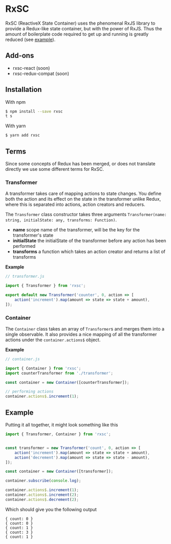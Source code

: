 # RxSC

RxSC (ReactiveX State Container) uses the phenomenal RxJS library to provide a
Redux-like state container, but with the power of RxJS. Thus the amount of 
boilerplate code required to get up and running is greatly reduced (see [example](#example)).

## Add-ons

- rxsc-react (soon)
- rxsc-redux-compat (soon)

## Installation

With npm

```sh
$ npm install --save rxsc
t s
```

With yarn

```sh
$ yarn add rxsc
```

## Terms

Since some concepts of Redux has been merged, or does not translate directly
we use some different terms for RxSC.

### Transformer

A transformer takes care of mapping actions to state changes. You define both
the action and its effect on the state in the transformer unlike Redux, where
this is separated into actions, action creators and reducers.

The `Transformer` class constructor takes three arguments
`Transformer(name: string, initialState: any, transforms: Function)`.

- **name** scope name of the transformer, will be the key for the transformer's state
- **initialState** the initialState of the transformer before any action has been performed
- **transforms** a function which takes an action creator and returns a list of transforms

**Example**

```javascript
// transformer.js

import { Transformer } from 'rxsc';

export default new Transformer('counter', 0, action => [
    action('increment').map(amount => state => state + amount),
]);
```

### Container

The `Container` class takes an array of `Transformer`s and merges them into a
single observable. It also provides a nice mapping of all the transformer actions
under the `container.actions$` object.

**Example**

```javascript
// container.js

import { Container } from 'rxsc';
import counterTransformer from './transformer';

const container = new Container([counterTransformer]);

// performing actions
container.actions$.increment(1);
```

## Example

Putting it all together, it might look something like this

```javascript
import { Transformer, Container } from 'rxsc';


const transformer = new Transformer('count', 0, action => [
    action('increment').map(amount => state => state + amount),
    action('decrement').map(amount => state => state - amount),
]);

const container = new Container([transformer]);

container.subscribe(console.log);

container.actions$.increment(1);
container.actions$.increment(2);
container.actions$.decrement(2);
```

Which should give you the following output

```
{ count: 0 }
{ count: 0 }
{ count: 1 }
{ count: 3 }
{ count: 1 }
```
